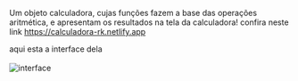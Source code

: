 Um objeto calculadora, cujas funções fazem a base das operações aritmética, e apresentam os resultados na tela da calculadora!
confira neste link https://calculadora-rk.netlify.app

aqui esta a interface dela <br> <br>
![interface](https://github.com/user-attachments/assets/d111d579-1bb3-478f-a6bf-b4d673e205d2)


